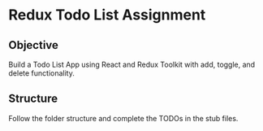 # Redux Todo List Assignment

## Objective
Build a Todo List App using React and Redux Toolkit with add, toggle, and delete functionality.

## Structure
Follow the folder structure and complete the TODOs in the stub files.
